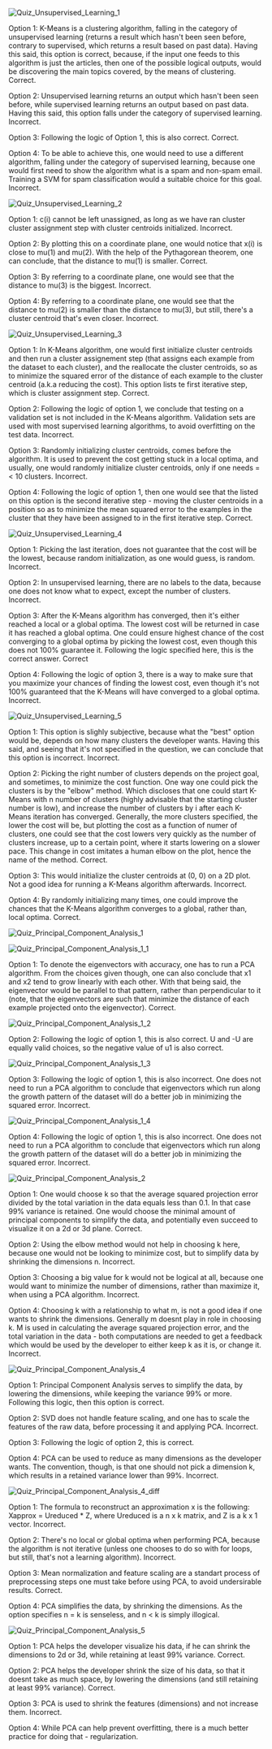 ![Quiz_Unsupervised_Learning_1](https://github.com/VladStoyanoff/Stanford_Machine_Learning_Coursera/blob/main/Week_8/Quizzes/Quiz_Unsupervised_Learning_1.png)

Option 1: K-Means is a clustering algorithm, falling in the category of unsupervised learning (returns a result which hasn't been seen before, contrary to supervised, which returns a result based on past data). Having this said, this option is correct, because, if the input one feeds to this algorithm is just the articles, then one of the possible logical outputs, would be discovering the main topics covered, by the means of clustering. Correct.

Option 2: Unsupervised learning returns an output which hasn't been seen before, while supervised learning returns an output based on past data. Having this said, this option falls under the category of supervised learning. Incorrect.

Option 3: Following the logic of Option 1, this is also correct. Correct.

Option 4: To be able to achieve this, one would need to use a different algorithm, falling under the category of supervised learning, because one would first need to show the algorithm what is a spam and non-spam email. Training a SVM for spam classification would a suitable choice for this goal. Incorrect.

![Quiz_Unsupervised_Learning_2](https://github.com/VladStoyanoff/Stanford_Machine_Learning_Coursera/blob/main/Week_8/Quizzes/Quiz_Unsupervised_Learning_2.png)

Option 1: c(i) cannot be left unassigned, as long as we have ran cluster cluster assignment step with cluster centroids initialized. Incorrect.

Option 2: By plotting this on a coordinate plane, one would notice that x(i) is close to mu(1) and mu(2). With the help of the Pythagorean theorem, one can conclude, that the distance to mu(1) is smaller. Correct.

Option 3: By referring to a coordinate plane, one would see that the distance to mu(3) is the biggest. Incorrect.

Option 4: By referring to a coordinate plane, one would see that the distance to mu(2) is smaller than the distance to mu(3), but still, there's a cluster centroid that's even closer. Incorrect.

![Quiz_Unsupervised_Learning_3](https://github.com/VladStoyanoff/Stanford_Machine_Learning_Coursera/blob/main/Week_8/Quizzes/Quiz_Unsupervised_Learning_3.png)

Option 1: In K-Means algorithm, one would first initialize cluster centroids and then run a cluster assignement step (that assigns each example from the dataset to each cluster), and the reallocate the cluster centroids, so as to minimize the squared error of the distance of each example to the cluster centroid (a.k.a reducing the cost). This option lists te first iterative step, which is cluster assignment step. Correct.

Option 2: Following the logic of option 1, we conclude that testing on a validation set is not included in the K-Means algorithm. Validation sets are used with most supervised learning algorithms, to avoid overfitting on the test data. Incorrect.

Option 3: Randomly initializing cluster centroids, comes before the algorithm. It is used to prevent the cost getting stuck in a local optima, and usually, one would randomly initialize cluster centroids, only if one needs =< 10 clusters. Incorrect.

Option 4: Following the logic of option 1, then one would see that the listed on this option is the second iterative step - moving the cluster centroids in a position so as to minimize the mean squared error to the examples in the cluster that they have been assigned to in the first iterative step. Correct.

![Quiz_Unsupervised_Learning_4](https://github.com/VladStoyanoff/Stanford_Machine_Learning_Coursera/blob/main/Week_8/Quizzes/Quiz_Unsupervised_Learning_4.png)

Option 1: Picking the last iteration, does not guarantee that the cost will be the lowest, because random initialization, as one would guess, is random. Incorrect.

Option 2: In unsupervised learning, there are no labels to the data, because one does not know what to expect, except the number of clusters. Incorrect.

Option 3: After the K-Means algorithm has converged, then it's either reached a local or a global optima. The lowest cost will be returned in case it has reached a global optima. One could ensure highest chance of the cost converging to a global optima by picking the lowest cost, even though this does not 100% guarantee it. Following the logic specified here, this is the correct answer. Correct

Option 4: Following the logic of option 3, there is a way to make sure that you maximize your chances of finding the lowest cost, even though it's not 100% guaranteed that the K-Means will have converged to a global optima. Incorrect. 

![Quiz_Unsupervised_Learning_5](https://github.com/VladStoyanoff/Stanford_Machine_Learning_Coursera/blob/main/Week_8/Quizzes/Quiz_Unsupervised_Learning_5.png)

Option 1: This option is slighly subjective, because what the "best" option would be, depends on how many clusters the developer wants. Having this said, and seeing that it's not specified in the question, we can conclude that this option is incorrect. Incorrect.

Option 2: Picking the right number of clusters depends on the project goal, and sometimes, to minimize the cost function. One way one could pick the clusters is by the "elbow" method. Which discloses that one could start K-Means with n number of clusters (highly advisable that the starting cluster number is low), and increase the number of clusters by i after each K-Means iteration has converged. Generally, the more clusters specified, the lower the cost will be, but plotting the cost as a function of numer of clusters, one could see that the cost lowers very quickly as the number of clusters increase, up to a certain point, where it starts lowering on a slower pace. This change in cost imitates a human elbow on the plot, hence the name of the method. Correct.

Option 3: This would initialize the cluster centroids at (0, 0) on a 2D plot. Not a good idea for running a K-Means algorithm afterwards. Incorrect.

Option 4: By randomly initializing many times, one could improve the chances that the K-Means algorithm converges to a global, rather than, local optima. Correct.

![Quiz_Principal_Component_Analysis_1](https://github.com/VladStoyanoff/Stanford_Machine_Learning_Coursera/blob/main/Week_8/Quizzes/Quiz_Principal_Component_Analysis_1.png)

![Quiz_Principal_Component_Analysis_1_1](https://github.com/VladStoyanoff/Stanford_Machine_Learning_Coursera/blob/main/Week_8/Quizzes/Quiz_Principal_Component_Analysis_1_1.png)

Option 1: To denote the eigenvectors with accuracy, one has to run a PCA algorithm. From the choices given though, one can also conclude that x1 and x2 tend to grow linearly with each other. With that being said, the eigenvector would be parallel to that pattern, rather than perpendicular to it (note, that the eigenvectors are such that minimize the distance of each example projected onto the eigenvector). Correct.

![Quiz_Principal_Component_Analysis_1_2](https://github.com/VladStoyanoff/Stanford_Machine_Learning_Coursera/blob/main/Week_8/Quizzes/Quiz_Principal_Component_Analysis_1_2.png)

Option 2: Following the logic of option 1, this is also correct. U and -U are equally valid choices, so the negative value of u1 is also correct.

![Quiz_Principal_Component_Analysis_1_3](https://github.com/VladStoyanoff/Stanford_Machine_Learning_Coursera/blob/main/Week_8/Quizzes/Quiz_Principal_Component_Analysis_1_3.png)

Option 3: Following the logic of option 1, this is also incorrect. One does not need to run a PCA algorithm to conclude that eigenvectors which run along the growth pattern of the dataset will do a better job in minimizing the squared error. Incorrect.

![Quiz_Principal_Component_Analysis_1_4](https://github.com/VladStoyanoff/Stanford_Machine_Learning_Coursera/blob/main/Week_8/Quizzes/Quiz_Principal_Component_Analysis_1_4.png)

Option 4: Following the logic of option 1, this is also incorrect. One does not need to run a PCA algorithm to conclude that eigenvectors which run along the growth pattern of the dataset will do a better job in minimizing the squared error. Incorrect.

![Quiz_Principal_Component_Analysis_2](https://github.com/VladStoyanoff/Stanford_Machine_Learning_Coursera/blob/main/Week_8/Quizzes/Quiz_Principal_Component_Analysis_2.png)

Option 1: One would choose k so that the average squared projection error divided by the total variation in the data equals less than 0.1. In that case 99% variance is retained. One would choose the minimal amount of principal components to simplify the data, and potentially even succeed to visualize it on a 2d or 3d plane. Correct.

Option 2: Using the elbow method would not help in choosing k here, because one would not be looking to minimize cost, but to simplify data by shrinking the dimensions n. Incorrect.

Option 3: Choosing a big value for k would not be logical at all, because one would want to minimize the number of dimensions, rather than maximize it, when using a PCA algorithm. Incorrect.

Option 4: Choosing k with a relationship to what m, is not a good idea if one wants to shrink the dimensions. Generally m doesnt play in role in choosing k. M is used in calculating the average squared projection error, and the total variation in the data - both computations are needed to get a feedback which would be used by the developer to either keep k as it is, or change it. Incorrect.

![Quiz_Principal_Component_Analysis_4](https://github.com/VladStoyanoff/Stanford_Machine_Learning_Coursera/blob/main/Week_8/Quizzes/Quiz_Principal_Component_Analysis_4.png)

Option 1: Principal Component Analysis serves to simplify the data, by lowering the dimensions, while keeping the variance 99% or more. Following this logic, then this option is correct.

Option 2: SVD does not handle feature scaling, and one has to scale the features of the raw data, before processing it and applying PCA. Incorrect.

Option 3: Following the logic of option 2, this is correct.

Option 4: PCA can be used to reduce as many dimensions as the developer wants. The convention, though, is that one should not pick a dimension k, which results in a retained variance lower than 99%. Incorrect.

![Quiz_Principal_Component_Analysis_4_diff](https://github.com/VladStoyanoff/Stanford_Machine_Learning_Coursera/blob/main/Week_8/Quizzes/Quiz_Principal_Component_Analysis_4_diff.png)

Option 1: The formula to reconstruct an approximation x is the following: Xapprox = Ureduced * Z, where Ureduced is a n x k matrix, and Z is a k x 1 vector. Incorrect.

Option 2: There's no local or global optima when performing PCA, because the algorithm is not iterative (unless one chooses to do so with for loops, but still, that's not a learning algorithm). Incorrect.

Option 3: Mean normalization and feature scaling are a standart process of preprocessing steps one must take before using PCA, to avoid undersirable results. Correct.

Option 4: PCA simplifies the data, by shrinking the dimensions. As the option specifies n = k is senseless, and n < k is simply illogical.

![Quiz_Principal_Component_Analysis_5](https://github.com/VladStoyanoff/Stanford_Machine_Learning_Coursera/blob/main/Week_8/Quizzes/Quiz_Principal_Component_Analysis_5.png)

Option 1: PCA helps the developer visualize his data, if he can shrink the dimensions to 2d or 3d, while retaining at least 99% variance. Correct.

Option 2: PCA helps the developer shrink the size of his data, so that it doesnt take as much space, by lowering the dimensions (and still retaining at least 99% variance). Correct.

Option 3: PCA is used to shrink the features (dimensions) and not increase them. Incorrect.

Option 4: While PCA can help prevent overfitting, there is a much better practice for doing that - regularization.


